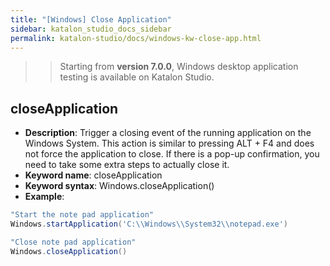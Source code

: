 ```yaml
---
title: "[Windows] Close Application"
sidebar: katalon_studio_docs_sidebar
permalink: katalon-studio/docs/windows-kw-close-app.html
---
```

> > Starting from **version 7.0.0**, Windows desktop application testing is available on Katalon Studio.


## closeApplication

* **Description**: Trigger a closing event of the running application on the Windows System. This action is similar to pressing ALT + F4 and does not force the application to close. If there is a pop-up confirmation, you need to take some extra steps to actually close it.
* **Keyword name**: closeApplication
* **Keyword syntax**: Windows.closeApplication()
* **Example**:

``` groovy
"Start the note pad application"
Windows.startApplication('C:\\Windows\\System32\\notepad.exe')

"Close note pad application"
Windows.closeApplication()
```
